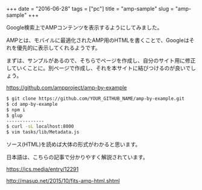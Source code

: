 +++
date = "2016-06-28"
tags =  ["pc"]
title = "amp-sample"
slug = "amp-sample"
+++

Google検索上でAMPコンテンツを表示するようにしてみました。

AMPとは、モバイルに最適化されたAMP用のHTMLを書くことで、Googleはそれを優先的に表示してくれるようです。

まずは、サンプルがあるので、そちらでページを作成し、自分のサイト用に修正していくことに。別ページで作成し、それを本サイトに結びつけるのが良いでしょう。

https://github.com/ampproject/amp-by-example

```bash
$ git clone https://github.com/YOUR_GITHUB_NAME/amp-by-example.git
$ cd amp-by-example
$ npm i
$ glup 
--------------
$ curl -sL localhost:8000
$ vim tasks/lib/Metadata.js
```

ソース(HTML)を読めば大体の形式がわかると思います。

日本語は、こちらの記事で分かりやすく解説されています。

https://ics.media/entry/12291

http://masup.net/2015/10/fits-amp-html.shtml
